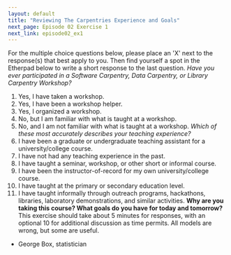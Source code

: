 ```yaml
---
layout: default
title: "Reviewing The Carpentries Experience and Goals"
next_page: Episode 02 Exercise 1
next_link: episode02_ex1
---
```


For the multiple choice questions below, please place an 'X' next to the response(s) that best apply to you. Then find yourself a spot
in the Etherpad below to write a short response to the last question.
*Have you ever participated in a Software Carpentry, Data Carpentry, or Library Carpentry Workshop?*
1. Yes, I have taken a workshop.
2. Yes, I have been a workshop helper.
3. Yes, I organized a workshop.
4. No, but I am familiar with what is taught at a workshop.
5. No, and I am not familiar with what is taught at a workshop.
*Which of these most accurately describes your teaching experience?*
1. I have been a graduate or undergraduate teaching assistant for a university/college course.
2. I have not had any teaching experience in the past.
3. I have taught a seminar, workshop, or other short or informal course.
4. I have been the instructor-of-record for my own university/college course.
5. I have taught at the primary or secondary education level.
6. I have taught informally through outreach programs, hackathons, libraries, laboratory demonstrations, and similar activities.
**Why are you taking this course? What goals do you have for today and tomorrow?**
This exercise should take about 5 minutes for responses, with an optional 10 for additional discussion as time permits.
All models are wrong, but some are useful.
- George Box, statistician
